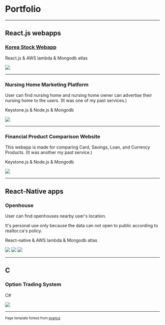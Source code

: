 # Portfolio

---

## React.js webapps

### [Korea Stock Webapp](http://lowpbr.surge.sh/)

React.js & AWS lambda & Mongodb atlas

<img src="images/lowpbr.PNG?raw=true"/>

---

### Nursing Home Marketing Platform

User can find nursing home and nursing home owner can advertise their nursing home to the users.
(It was one of my past services.)

Keystone.js & Node.js & Mongodb

<img src="images/silvermoa4.PNG?raw=true"/>

---

### Financial Product Comparison Website

This webapp is made for comparing Card, Savings, Loan, and Currency Products.
(It was another my past service.)

Keystone.js & Node.js & Mongodb

<img src="images/atmarket3.PNG?raw=true"/>

---

## React-Native apps

### Openhouse

User can find openhouses nearby user's location.

It's personal use only because the data can not open to public according to realtor.ca's policy.

React-native & AWS lambda & Mongodb atlas

<img src="images/openhouse2.PNG?raw=true"/>
<img src="images/openhouse3.PNG?raw=true"/>
<img src="images/openhouse4.PNG?raw=true"/>

---

## C

### Option Trading System

C#

<img src="images/tradingsystem.PNG?raw=true"/>

---

<p style="font-size:11px">Page template forked from <a href="https://github.com/evanca/quick-portfolio">evanca</a></p>
<!-- Remove above link if you don't want to attibute -->
